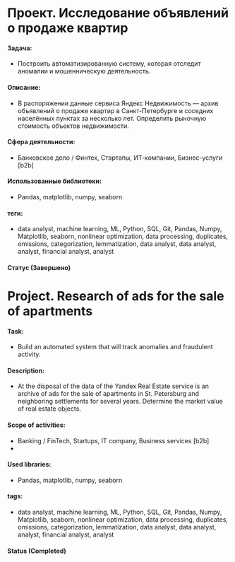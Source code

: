 
# Проект. Исследование объявлений о продаже квартир

#### Задача: 
- Построить автоматизированную систему, которая отследит аномалии и мошенническую деятельность. 

#### Описание:
- В распоряжении данные сервиса Яндекс Недвижимость — архив объявлений о продаже квартир в Санкт-Петербурге и соседних населённых пунктах за несколько лет. Определить рыночную стоимость объектов недвижимости.

#### Сфера деятельности:
- Банковское дело / Финтех, Стартапы, ИТ-компании, Бизнес-услуги [b2b]

#### Использованные библиотеки:
- Pandas, matplotlib, numpy, seaborn

#### теги:
- data analyst, machine learning, ML, Python, SQL, Git, Pandas, Numpy, Matplotlib, seaborn, nonlinear optimization, data processing, duplicates, omissions, categorization, lemmatization, data analyst, data analyst, analyst, financial analyst, analyst


#### Статус (Завершено)





# Project. Research of ads for the sale of apartments


#### Task: 
- Build an automated system that will track anomalies and fraudulent activity.

#### Description:
-  At the disposal of the data of the Yandex Real Estate service is an archive of ads for the sale of apartments in St. Petersburg and neighboring settlements for several years. Determine the market value of real estate objects.
  
#### Scope of activities: 
- Banking / FinTech, Startups, IT company, Business services [b2b] 
- 
#### Used libraries:
- Pandas, matplotlib, numpy, seaborn

#### tags:
- data analyst, machine learning, ML, Python, SQL, Git, Pandas, Numpy, Matplotlib, seaborn, nonlinear optimization, data processing, duplicates, omissions, categorization, lemmatization, data analyst, data analyst, analyst, financial analyst, analyst

#### Status (Completed)
